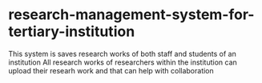 # research-management-system-for-tertiary-institution
This system is saves research works of both staff and students of an institution
All research works of researchers within the institution can upload their researh work and that can help with collaboration
